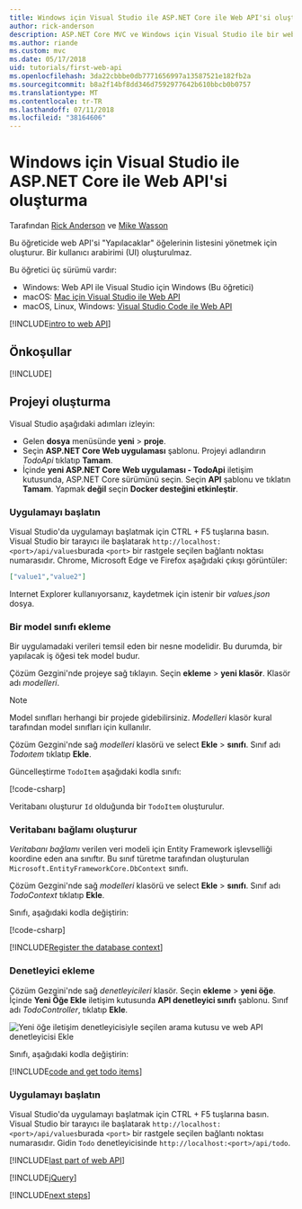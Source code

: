 ```yaml
---
title: Windows için Visual Studio ile ASP.NET Core ile Web API'si oluşturma
author: rick-anderson
description: ASP.NET Core MVC ve Windows için Visual Studio ile bir web API'si oluşturma
ms.author: riande
ms.custom: mvc
ms.date: 05/17/2018
uid: tutorials/first-web-api
ms.openlocfilehash: 3da22cbbbe0db7771656997a13587521e182fb2a
ms.sourcegitcommit: b8a2f14bf8dd346d7592977642b610bbcb0b0757
ms.translationtype: MT
ms.contentlocale: tr-TR
ms.lasthandoff: 07/11/2018
ms.locfileid: "38164606"
---
```

# <a name="create-a-web-api-with-aspnet-core-and-visual-studio-for-windows"></a>Windows için Visual Studio ile ASP.NET Core ile Web API'si oluşturma

Tarafından [Rick Anderson](https://twitter.com/RickAndMSFT) ve [Mike Wasson](https://github.com/mikewasson)

Bu öğreticide web API'si "Yapılacaklar" öğelerinin listesini yönetmek için oluşturur. Bir kullanıcı arabirimi (UI) oluşturulmaz.

Bu öğretici üç sürümü vardır:

* Windows: Web API ile Visual Studio için Windows (Bu öğretici)
* macOS: [Mac için Visual Studio ile Web API](xref:tutorials/first-web-api-mac)
* macOS, Linux, Windows: [Visual Studio Code ile Web API](xref:tutorials/web-api-vsc)

<!-- WARNING: The code AND images in this doc are used by uid: tutorials/web-api-vsc, tutorials/first-web-api-mac and tutorials/first-web-api. If you change any code/images in this tutorial, update uid: tutorials/web-api-vsc -->

[!INCLUDE[intro to web API](../includes/webApi/intro.md)]

## <a name="prerequisites"></a>Önkoşullar

[!INCLUDE[](~/includes/net-core-prereqs-windows.md)]

## <a name="create-the-project"></a>Projeyi oluşturma

Visual Studio aşağıdaki adımları izleyin:

* Gelen **dosya** menüsünde **yeni** > **proje**.
* Seçin **ASP.NET Core Web uygulaması** şablonu. Projeyi adlandırın *TodoApi* tıklatıp **Tamam**.
* İçinde **yeni ASP.NET Core Web uygulaması - TodoApi** iletişim kutusunda, ASP.NET Core sürümünü seçin. Seçin **API** şablonu ve tıklatın **Tamam**. Yapmak **değil** seçin **Docker desteğini etkinleştir**.

### <a name="launch-the-app"></a>Uygulamayı başlatın

Visual Studio'da uygulamayı başlatmak için CTRL + F5 tuşlarına basın. Visual Studio bir tarayıcı ile başlatarak `http://localhost:<port>/api/values`burada `<port>` bir rastgele seçilen bağlantı noktası numarasıdır. Chrome, Microsoft Edge ve Firefox aşağıdaki çıkışı görüntüler:

```json
["value1","value2"]
```

Internet Explorer kullanıyorsanız, kaydetmek için istenir bir *values.json* dosya.

### <a name="add-a-model-class"></a>Bir model sınıfı ekleme

Bir uygulamadaki verileri temsil eden bir nesne modelidir. Bu durumda, bir yapılacak iş öğesi tek model budur.

Çözüm Gezgini'nde projeye sağ tıklayın. Seçin **ekleme** > **yeni klasör**. Klasör adı *modelleri*.

> [!NOTE]
> Model sınıfları herhangi bir projede gidebilirsiniz. *Modelleri* klasör kural tarafından model sınıfları için kullanılır.

Çözüm Gezgini'nde sağ *modelleri* klasörü ve select **Ekle** > **sınıfı**. Sınıf adı *Todoıtem* tıklatıp **Ekle**.

Güncelleştirme `TodoItem` aşağıdaki kodla sınıfı:

[!code-csharp[](first-web-api/samples/2.0/TodoApi/Models/TodoItem.cs)]

Veritabanı oluşturur `Id` olduğunda bir `TodoItem` oluşturulur.

### <a name="create-the-database-context"></a>Veritabanı bağlamı oluşturur

*Veritabanı bağlamı* verilen veri modeli için Entity Framework işlevselliği koordine eden ana sınıftır. Bu sınıf türetme tarafından oluşturulan `Microsoft.EntityFrameworkCore.DbContext` sınıfı.

Çözüm Gezgini'nde sağ *modelleri* klasörü ve select **Ekle** > **sınıfı**. Sınıf adı *TodoContext* tıklatıp **Ekle**.

Sınıfı, aşağıdaki kodla değiştirin:

[!code-csharp[](first-web-api/samples/2.0/TodoApi/Models/TodoContext.cs)]

[!INCLUDE[Register the database context](../includes/webApi/register_dbContext.md)]

### <a name="add-a-controller"></a>Denetleyici ekleme

Çözüm Gezgini'nde sağ *denetleyicileri* klasör. Seçin **ekleme** > **yeni öğe**. İçinde **Yeni Öğe Ekle** iletişim kutusunda **API denetleyici sınıfı** şablonu. Sınıf adı *TodoController*, tıklatıp **Ekle**.

![Yeni öğe iletişim denetleyicisiyle seçilen arama kutusu ve web API denetleyicisi Ekle](first-web-api/_static/new_controller.png)

Sınıfı, aşağıdaki kodla değiştirin:

[!INCLUDE[code and get todo items](../includes/webApi/getTodoItems.md)]

### <a name="launch-the-app"></a>Uygulamayı başlatın

Visual Studio'da uygulamayı başlatmak için CTRL + F5 tuşlarına basın. Visual Studio bir tarayıcı ile başlatarak `http://localhost:<port>/api/values`burada `<port>` bir rastgele seçilen bağlantı noktası numarasıdır. Gidin `Todo` denetleyicisinde `http://localhost:<port>/api/todo`.

[!INCLUDE[last part of web API](../includes/webApi/end.md)]

[!INCLUDE[jQuery](../includes/webApi/add-jquery.md)]

[!INCLUDE[next steps](../includes/webApi/next.md)]
